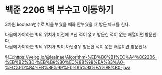 # 백준 2206 벽 부수고 이동하기

3차원 boolean변수로 벽을 부쉈을 때와 안부쉈을 때 방문 체크를 한다.<br>

다음에 가야하는 벽의 위치가 이전에 부신 적이 없고 방문한 적이 없는 배열이면 방문한다.<br>
다음에 가야하는 벽의 위치가 벽이 아닌경우 방문한 적이 없는 배열이면 방문한다.<br>

링크:https://velog.io/@leeinae/Algorithm-%EB%B0%B1%EC%A4%802206-%EB%B2%BD-%EB%B6%80%EC%88%98%EA%B3%A0-%EC%9D%B4%EB%8F%99%ED%95%98%EA%B8%B0-java
